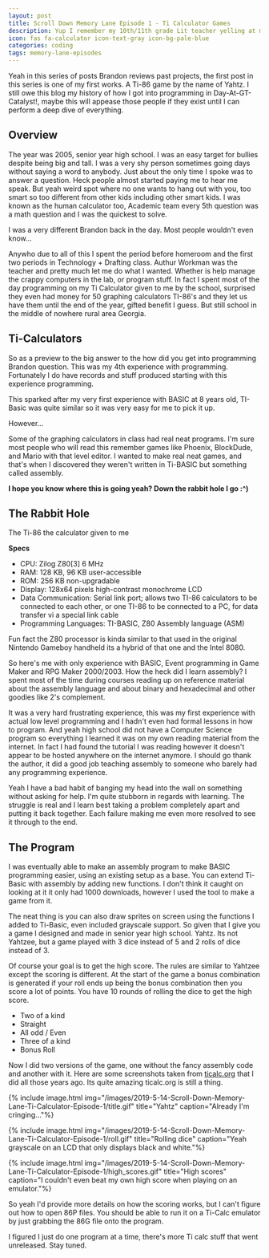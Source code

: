 ```yaml
---
layout: post
title: Scroll Down Memory Lane Episode 1 - Ti Calculator Games
description: Yup I remember my 10th/11th grade Lit teacher yelling at me to put my calculator away :^)
icon: fas fa-calculator icon-text-gray icon-bg-pale-blue
categories: coding
tags: memory-lane-episodes
---
```


Yeah in this series of posts Brandon reviews past projects, the first post in this series is one of my first works. A Ti-86 game by the name of Yahtz.
I still owe this blog my history of how I got into programming in Day-At-GT-Catalyst!, maybe this will appease those people if they exist until I can perform a
deep dive of everything.

## Overview

The year was 2005, senior year high school. I was an easy target for bullies despite being big and tall. I was a very shy person sometimes going days without
saying a word to anybody. Just about the only time I spoke was to answer a question. Heck people almost started paying me to hear me speak. But yeah weird spot
where no one wants to hang out with you, too smart so too different from other kids including other smart kids. I was known as the human calculator too,
Academic team every 5th question was a math question and I was the quickest to solve.

I was a very different Brandon back in the day. Most people wouldn't even know...

Anywho due to all of this I spent the period before homeroom and the first two periods in Technology + Drafting class. Authur Workman was the teacher and pretty
much let me do what I wanted. Whether is help manage the crappy computers in the lab, or program stuff. In fact I spent most of the day programming on my Ti
Calculator given to me by the school, surprised they even had money for 50 graphing calculators TI-86's and they let us have them until the end of the year,
gifted benefit I guess. But still school in the middle of nowhere rural area Georgia.

## Ti-Calculators

So as a preview to the big answer to the how did you get into programming Brandon question. This was my 4th experience with programming. Fortunately I do have
records and stuff produced starting with this experience programming.

This sparked after my very first experience with BASIC at 8 years old, TI-Basic was quite similar so it was very easy for me to pick it up.

However...

Some of the graphing calculators in class had real neat programs. I'm sure most people who will read this remember games like Phoenix, BlockDude, and Mario with
that level editor. I wanted to make real neat games, and that's when I discovered they weren't written in Ti-BASIC but something called assembly.

**I hope you know where this is going yeah? Down the rabbit hole I go :^)**

## The Rabbit Hole

The Ti-86 the calculator given to me

**Specs**

* CPU: Zilog Z80[3] 6 MHz
* RAM: 128 KB, 96 KB user-accessible
* ROM: 256 KB non-upgradable
* Display: 128x64 pixels high-contrast monochrome LCD
* Data Communication: Serial link port; allows two TI-86 calculators to be connected to each other, or one TI-86 to be connected to a PC, for data transfer vi
 a special link cable
* Programming Languages: TI-BASIC, Z80 Assembly language (ASM)

Fun fact the Z80 processor is kinda similar to that used in the original Nintendo Gameboy handheld its a hybrid of that one and the Intel 8080.

So here's me with only experience with BASIC, Event programming in Game Maker and RPG Maker 2000/2003. How the heck did I learn assembly? I spent most of the
time during courses reading up on reference material about the assembly language and about binary and hexadecimal and other goodies like 2's complement.

It was a very hard frustrating experience, this was my first experience with actual low level programming and I hadn't even had formal lessons in how to
program. And yeah high school did not have a Computer Science program so everything I learned it was on my own reading material from the internet. In fact
I had found the tutorial I was reading however it doesn't appear to be hosted anywhere on the internet anymore. I should go thank the author, it did a good job
teaching assembly to someone who barely had any programming experience.

Yeah I have a bad habit of banging my head into the wall on something without asking for help. I'm quite stubborn in regards with learning. The struggle is real
and I learn best taking a problem completely apart and putting it back together. Each failure making me even more resolved to see it through to the end.

## The Program
I was eventually able to make an assembly program to make BASIC programming easier, using an existing setup as a base. You can extend Ti-Basic with
assembly by adding new functions. I don't think it caught on looking at it it only had 1000 downloads, however I used the tool to make a game from it.

The neat thing is you can also draw sprites on screen using the functions I added to Ti-Basic, even included grayscale support. So given that I give you a game
I designed and made in senior year high school. Yahtz. Its not Yahtzee, but a game played with 3 dice instead of 5 and 2 rolls of dice instead of 3.

Of course your goal is to get the high score. The rules are similar to Yahtzee except the scoring is different. At the start of the game a bonus combination
is generated if your roll ends up being the bonus combination then you score a lot of points. You have 10 rounds of rolling the dice to get the high score.

* Two of a kind
* Straight
* All odd / Even
* Three of a kind
* Bonus Roll

Now I did two versions of the game, one without the fancy assembly code and another with it. Here are some screenshots taken from
[ticalc.org](https://www.ticalc.org/archives/files/fileinfo/356/35653.html) that I did all those years ago. Its quite amazing ticalc.org is still a thing.

{% include image.html
            img="/images/2019-5-14-Scroll-Down-Memory-Lane-Ti-Calculator-Episode-1/title.gif"
            title="Yahtz"
            caption="Already I'm cringing..."%}

{% include image.html
            img="/images/2019-5-14-Scroll-Down-Memory-Lane-Ti-Calculator-Episode-1/roll.gif"
            title="Rolling dice"
            caption="Yeah grayscale on an LCD that only displays black and white."%}

{% include image.html
            img="/images/2019-5-14-Scroll-Down-Memory-Lane-Ti-Calculator-Episode-1/high_scores.gif"
            title="High scores"
            caption="I couldn't even beat my own high score when playing on an emulator."%}


So yeah I'd provide more details on how the scoring works, but I can't figure out how to open 86P files.  You should be able to run it on a Ti-Calc emulator
by just grabbing the 86G file onto the program.

I figured I just do one program at a time, there's more Ti calc stuff that went unreleased. Stay tuned.